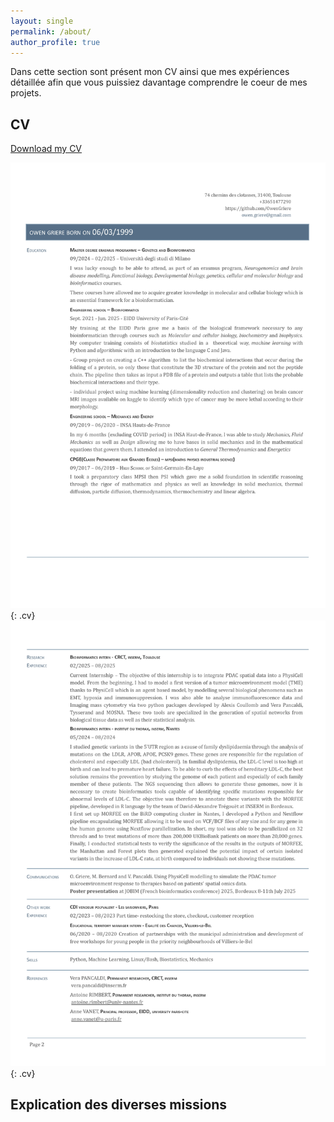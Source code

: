 ```yaml
---
layout: single
permalink: /about/
author_profile: true
---
```


Dans cette section sont présent mon CV ainsi que mes expériences détaillée afin que vous puissiez davantage comprendre le coeur de mes projets.

## CV

[Download my CV](/assets/docs/CV_academique.pdf)

![CV](/assets/images/CV_academique_1.jpg){: .cv}
![CV](/assets/images/CV_academique_2.jpg){: .cv}

## Explication des diverses missions
